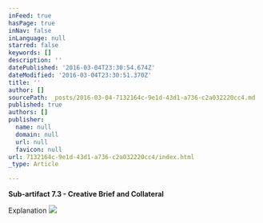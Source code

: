 ```yaml
---
inFeed: true
hasPage: true
inNav: false
inLanguage: null
starred: false
keywords: []
description: ''
datePublished: '2016-03-04T23:30:54.674Z'
dateModified: '2016-03-04T23:30:51.370Z'
title: ''
author: []
sourcePath: _posts/2016-03-04-7132164c-9e1d-43d1-a736-c2a032220cc4.md
published: true
authors: []
publisher:
  name: null
  domain: null
  url: null
  favicon: null
url: 7132164c-9e1d-43d1-a736-c2a032220cc4/index.html
_type: Article

---
```

**Sub-artifact 7.3 - Creative Brief and Collateral**

Explanation
![](https://the-grid-user-content.s3-us-west-2.amazonaws.com/21b69130-b9bc-4d66-92e8-fbd26d57a560.png)